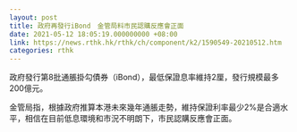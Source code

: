 ```yaml
---
layout: post
title: 政府再發行iBond　金管局料市民認購反應會正面
date: 2021-05-12 18:05:19.000000000 +08:00
link: https://news.rthk.hk/rthk/ch/component/k2/1590549-20210512.htm
categories: rthk
---
```


政府發行第8批通脹掛勾債券（iBond），最低保證息率維持2厘，發行規模最多200億元。

金管局指，根據政府推算本港未來幾年通脹走勢，維持保證利率最少2%是合適水平，相信在目前低息環境和市況不明朗下，市民認購反應會正面。
